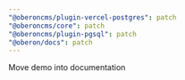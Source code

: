 ```yaml
---
"@oberoncms/plugin-vercel-postgres": patch
"@oberoncms/core": patch
"@oberoncms/plugin-pgsql": patch
"@oberon/docs": patch
---
```


Move demo into documentation
